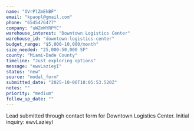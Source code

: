 ```yaml
---
name: "OVrPlZmEkBF"
email: "kpaopl@gmail.com"
phone: "6545476477"
company: "uWZmWYRPYC"
warehouse_interest: "Downtown Logistics Center"
warehouse_id: "downtown-logistics-center"
budget_range: "$5,000-10,000/month"
size_needed: "25,000-50,000 SF"
county: "Miami-Dade County"
timeline: "Just exploring options"
message: "ewvLazieyI"
status: "new"
source: "modal_form"
submitted_date: "2025-10-06T18:05:53.520Z"
notes: ""
priority: "medium"
follow_up_date: ""
---
```


Lead submitted through contact form for Downtown Logistics Center.
Initial inquiry: ewvLazieyI
